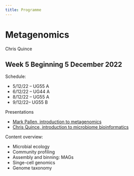 ```yaml
---
title: Programme
---
```


# Metagenomics

Chris Quince

## Week 5 Beginning 5 December 2022 

Schedule:
* 5/12/22 – UG55 A                        
* 6/12/22 – UG44 A
* 8/12/22 – UG55 A                           
* 9/12/22– UG55 B      
                      

Presentations

* [Mark Pallen, introduction to metagenomics](https://github.com/mmbdtp/mmbdtp.github.io/releases/download/2022-alpha/pallen-intro-metagenomics.pptx)
* [Chris Quince, introduction to microbiome bioinformatics](https://github.com/mmbdtp/mmbdtp.github.io/releases/download/2022-alpha/quince-intro.pptx)

Content overview: 

* Microbial ecology
* Community profiling
* Assembly and binning: MAGs
* Singe-cell genomics 
* Genome taxonomy
